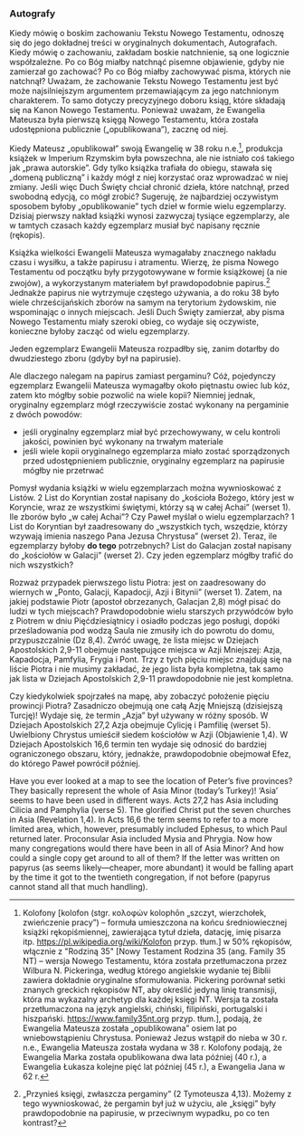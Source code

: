 ### Autografy
Kiedy mówię o boskim zachowaniu Tekstu Nowego Testamentu, odnoszę się do jego dokładnej treści w oryginalnych dokumentach, Autografach. Kiedy mówię o zachowaniu, zakładam boskie natchnienie, są one logicznie współzależne. Po co Bóg miałby natchnąć pisemne objawienie, gdyby nie zamierzał go zachować? Po co Bóg miałby zachowywać pisma, których nie natchnął? Uważam, że zachowanie Tekstu Nowego Testamentu jest być może najsilniejszym argumentem przemawiającym za jego natchnionym charakterem. To samo dotyczy precyzyjnego doboru ksiąg, które składają się na Kanon Nowego Testamentu. Ponieważ uważam, że Ewangelia Mateusza była pierwszą księgą Nowego Testamentu, która została udostępniona publicznie („opublikowana”), zacznę od niej.

Kiedy Mateusz „opublikował” swoją Ewangelię w 38 roku n.e.[^kolofony-datuja-wydanie], produkcja książek w Imperium Rzymskim była powszechna, ale nie istniało coś takiego jak „prawa autorskie”. Gdy tylko książka trafiała do obiegu, stawała się „domeną publiczną” i każdy mógł z niej korzystać oraz wprowadzać w niej zmiany. Jeśli więc Duch Święty chciał chronić dzieła, które natchnął, przed swobodną edycją, co mógł zrobić? Sugeruję, że najbardziej oczywistym sposobem byłoby „opublikowanie” tych dzieł w formie wielu egzemplarzy. Dzisiaj pierwszy nakład książki wynosi zazwyczaj tysiące egzemplarzy, ale w tamtych czasach każdy egzemplarz musiał być napisany ręcznie (rękopis).

Książka wielkości Ewangelii Mateusza wymagałaby znacznego nakładu czasu i wysiłku, a także papirusu i atramentu. Wierzę, że pisma Nowego Testamentu od początku były przygotowywane w formie książkowej (a nie zwojów), a wykorzystanym materiałem był prawdopodobnie papirus.[^ksiegi-i-pergaminy] Jednakże papirus nie wytrzymuje częstego używania, a do roku 38 było wiele chrześcijańskich zborów na samym na terytorium żydowskim, nie wspominając o innych miejscach. Jeśli Duch Święty zamierzał, aby pisma Nowego Testamentu miały szeroki obieg, co wydaje się oczywiste, konieczne byłoby zacząć od wielu egzemplarzy.

Jeden egzemplarz Ewangelii Mateusza rozpadłby się, zanim dotarłby do dwudziestego zboru (gdyby był na papirusie).

Ale dlaczego nalegam na papirus zamiast pergaminu? Cóż, pojedynczy egzemplarz Ewangelii Mateusza wymagałby około piętnastu owiec lub kóz, zatem kto mógłby sobie pozwolić na wiele kopii? Niemniej jednak, oryginalny egzemplarz mógł rzeczywiście zostać wykonany na pergaminie z dwóch powodów:

- jeśli oryginalny egzemplarz miał być przechowywany, w celu kontroli jakości, powinien być wykonany na trwałym materiale
- jeśli wiele kopii oryginalnego egzemplarza miało zostać sporządzonych przed udostępnieniem publicznie, oryginalny egzemplarz na papirusie mógłby nie przetrwać

Pomysł wydania książki w wielu egzemplarzach można wywnioskować z Listów. 2 List do Koryntian został napisany do „kościoła Bożego, który jest w Koryncie, wraz ze wszystkimi świętymi, którzy są w całej Achai” (werset 1). Ile zborów było „w całej Achai”? Czy Paweł myślał o wielu egzemplarzach? 1 List do Koryntian był zaadresowany do „wszystkich tych, wszędzie, którzy wzywają imienia naszego Pana Jezusa Chrystusa” (werset 2). Teraz, ile egzemplarzy byłoby **do tego** potrzebnych? List do Galacjan został napisany do „kościołów w Galacji” (werset 2). Czy jeden egzemplarz mógłby trafić do nich wszystkich?

Rozważ przypadek pierwszego listu Piotra: jest on zaadresowany do wiernych w „Ponto, Galacji, Kapadocji, Azji i Bitynii” (werset 1). Zatem, na jakiej podstawie Piotr (apostoł obrzezanych, Galacjan 2,8) mógł pisać do ludzi w tych miejscach? Prawdopodobnie wielu starszych przywódców było z Piotrem w dniu Pięćdziesiątnicy i osiadło podczas jego posługi, dopóki prześladowania pod wodzą Saula nie zmusiły ich do powrotu do domu, przypuszczalnie (Dz 8,4). Zwróć uwagę, że lista miejsc w Dziejach Apostolskich 2,9-11 obejmuje następujące miejsca w Azji Mniejszej: Azja, Kapadocja, Pamfylia, Frygia i Pont. Trzy z tych pięciu miejsc znajdują się na liście Piotra i nie musimy zakładać, że jego lista była kompletna, tak samo jak lista w Dziejach Apostolskich 2,9-11 prawdopodobnie nie jest kompletna.

Czy kiedykolwiek spojrzałeś na mapę, aby zobaczyć położenie pięciu prowincji Piotra? Zasadniczo obejmują one całą Azję Mniejszą (dzisiejszą Turcję)! Wydaje się, że termin „Azja” był używany w różny sposób. W Dziejach Apostolskich 27,2 Azja obejmuje Cylicję i Pamfilię (werset 5). Uwielbiony Chrystus umieścił siedem kościołów w Azji (Objawienie 1,4). W Dziejach Apostolskich 16,6 termin ten wydaje się odnosić do bardziej ograniczonego obszaru, który, jednakże, prawdopodobnie obejmował Efez, do którego Paweł powrócił później. 

Have you ever looked at a map to see the location of Peter’s five provinces? They basically represent the whole of Asia Minor (today’s Turkey)! ‘Asia’ seems to have been used in different ways. Acts 27,2 has Asia including Cilicia and Pamphylia (verse 5). The glorified Christ put the seven churches in Asia (Revelation 1,4). In Acts 16,6 the term seems to refer to a more limited area, which, however, presumably included Ephesus, to which Paul returned later. Proconsular Asia included Mysia and Phrygia. Now how many congregations would there have been in all of Asia Minor? And how could a single copy get around to all of them? If the letter was written on papyrus (as seems likely—cheaper, more abundant) it would be falling apart by the time it got to the twentieth congregation, if not before (papyrus cannot stand all that much handling).

[^kolofony-datuja-wydanie]: Kolofony [kolofon (stgr. κολοφών kolophōn „szczyt, wierzchołek, zwieńczenie pracy”) – formuła umieszczona na końcu średniowiecznej książki rękopiśmiennej, zawierająca tytuł dzieła, datację, imię pisarza itp. https://pl.wikipedia.org/wiki/Kolofon przyp. tłum.] w 50% rękopisów, włącznie z "Rodziną 35" [Nowy Testament Rodzina 35 (ang. Family 35 NT) – wersja Nowego Testamentu, która została przetłumaczona przez Wilbura N. Pickeringa, według którego angielskie wydanie tej Biblii zawiera dokładnie oryginalne sformułowania. Pickering porównał setki znanych greckich rękopisów NT, aby określić jedyną linię transmisji, która ma wykazalny archetyp dla każdej księgi NT. Wersja ta została przetłumaczona na język angielski, chiński, filipiński, portugalski i hiszpański. https://www.family35nt.org przyp. tłum.], podają, że Ewangelia Mateusza została „opublikowana” osiem lat po wniebowstąpieniu Chrystusa. Ponieważ Jezus wstąpił do nieba w 30 r. n.e., Ewangelia Mateusza została wydana w 38 r. Kolofony podają, że Ewangelia Marka została opublikowana dwa lata później (40 r.), a Ewangelia Łukasza kolejne pięć lat później (45 r.), a Ewangelia Jana w 62 r.

[^ksiegi-i-pergaminy]: „Przynieś księgi, zwłaszcza pergaminy” (2 Tymoteusza 4,13). Możemy z tego wywnioskować, że pergamin był już w użyciu, ale „księgi” były prawdopodobnie na papirusie, w przeciwnym wypadku, po co ten kontrast?

[^azja-prokonsularna]: Azja Prokonsularna (prowincja w Imperium Rzymskim) - region Azji Mniejszej, rządzony przez prokonsulów w czasach Cesarstwa Rzymskiego. Obszar ten był istotny dla społeczności chrześcijańskiej, szczególnie w okresie wczesnego chrześcijaństwa, ponieważ charakteryzowały się tam znaczące interakcje między miejscowymi wyznawcami. [przyp. tłum.]  
https://www.diki.pl/slownik-angielskiego?q=Proconsular+Asia  
https://www.wisdomlib.org/christianity/concept/proconsular-asia